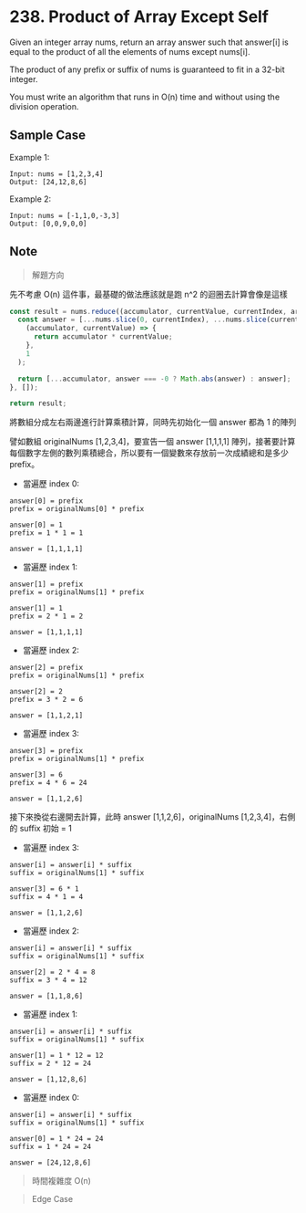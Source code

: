 # 238. Product of Array Except Self

Given an integer array nums, return an array answer such that answer[i] is equal to the product of all the elements of nums except nums[i].

The product of any prefix or suffix of nums is guaranteed to fit in a 32-bit integer.

You must write an algorithm that runs in O(n) time and without using the division operation.

## Sample Case

Example 1:

```plaintext
Input: nums = [1,2,3,4]
Output: [24,12,8,6]
```

Example 2:

```plaintext
Input: nums = [-1,1,0,-3,3]
Output: [0,0,9,0,0]
```

## Note

> 解題方向

先不考慮 O(n) 這件事，最基礎的做法應該就是跑 n^2 的迴圈去計算會像是這樣

```javascript
const result = nums.reduce((accumulator, currentValue, currentIndex, array) => {
  const answer = [...nums.slice(0, currentIndex), ...nums.slice(currentIndex + 1)].reduce(
    (accumulator, currentValue) => {
      return accumulator * currentValue;
    },
    1
  );

  return [...accumulator, answer === -0 ? Math.abs(answer) : answer];
}, []);

return result;
```

將數組分成左右兩邊進行計算乘積計算，同時先初始化一個 answer 都為 1 的陣列

譬如數組 originalNums [1,2,3,4]，要宣告一個 answer [1,1,1,1] 陣列，接著要計算每個數字左側的數列乘積總合，所以要有一個變數來存放前一次成績總和是多少 prefix。

- 當遍歷 index 0:

```plain
answer[0] = prefix
prefix = originalNums[0] * prefix

answer[0] = 1
prefix = 1 * 1 = 1

answer = [1,1,1,1]
```

- 當遍歷 index 1:

```plain
answer[1] = prefix
prefix = originalNums[1] * prefix

answer[1] = 1
prefix = 2 * 1 = 2

answer = [1,1,1,1]
```

- 當遍歷 index 2:

```plain
answer[2] = prefix
prefix = originalNums[1] * prefix

answer[2] = 2
prefix = 3 * 2 = 6

answer = [1,1,2,1]
```

- 當遍歷 index 3:

```plain
answer[3] = prefix
prefix = originalNums[1] * prefix

answer[3] = 6
prefix = 4 * 6 = 24

answer = [1,1,2,6]
```

接下來換從右邊開去計算，此時 answer [1,1,2,6]，originalNums [1,2,3,4]，右側的 suffix 初始 = 1

- 當遍歷 index 3:

```plain
answer[i] = answer[i] * suffix
suffix = originalNums[1] * suffix

answer[3] = 6 * 1
suffix = 4 * 1 = 4

answer = [1,1,2,6]
```

- 當遍歷 index 2:

```plain
answer[i] = answer[i] * suffix
suffix = originalNums[1] * suffix

answer[2] = 2 * 4 = 8
suffix = 3 * 4 = 12

answer = [1,1,8,6]
```

- 當遍歷 index 1:

```plain
answer[i] = answer[i] * suffix
suffix = originalNums[1] * suffix

answer[1] = 1 * 12 = 12
suffix = 2 * 12 = 24

answer = [1,12,8,6]
```

- 當遍歷 index 0:

```plain
answer[i] = answer[i] * suffix
suffix = originalNums[1] * suffix

answer[0] = 1 * 24 = 24
suffix = 1 * 24 = 24

answer = [24,12,8,6]
```

> 時間複雜度 O(n)

> Edge Case
